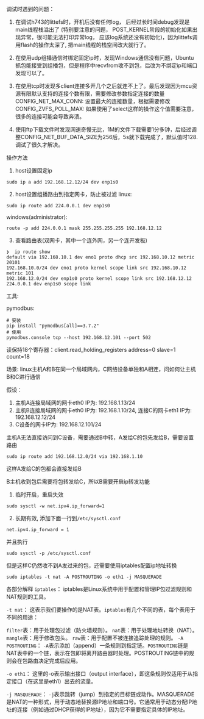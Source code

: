 调试时遇到的问题：

1. 在调试h743的littefs时，开机后没有任何log， 后经过长时间debug发现是main线程栈溢出了
(特别要注意的问题， POST_KERNEL阶段的初始化如果出现异常，很可能无法打印异常log， 应该log系统还没有初始化)，因为littefs调用flash的操作太深了, 把main线程的栈空间改大就行了。

2. 在使用udp组播通信时绑定固定ip时，发现Windows通信没有问题，Ubuntu抓包能接受到组播包，但是程序中recvfrom收不到包，后改为不绑定ip和端口发现可以了。

3. 在使用tcp时发现多client连接多开几个之后就连不上了。最后发现因为mcu资源有限默认支持的连接个数有限，需要修改参数指定连接的数量
  CONFIG_NET_MAX_CONN: 设置最大的连接数量，根据需要修改
  CONFIG_ZVFS_POLL_MAX: 如果使用了select这样的操作这个值需要注意，很多的连接可能会导致奔溃。

4. 使用ftp下载文件时发现网速奇慢无比，1M的文件下载需要1分多钟，后经过调整CONFIG_NET_BUF_DATA_SIZE为256后，5s就下载完成了，默认值时128. 调试了很久才解决。

操作方法
1. host设置固定ip
```shell
sudo ip a add 192.168.12.12/24 dev enp1s0
```

2. host设置组播路由到指定网卡，防止被过滤
linux:
```shell
sudo ip route add 224.0.0.1 dev enp1s0
```
windows(administrator):
```shell
route -p add 224.0.0.1 mask 255.255.255.255 192.168.12.12
```

3. 查看路由表(双网卡，其中一个连外网，另一个连开发板)
```shell
❯  ip route show
default via 192.168.10.1 dev eno1 proto dhcp src 192.168.10.12 metric 20101
192.168.10.0/24 dev eno1 proto kernel scope link src 192.168.10.12 metric 101
192.168.12.0/24 dev enp1s0 proto kernel scope link src 192.168.12.12
224.0.0.1 dev enp1s0 scope link
```



工具:

pymodbus:

```shell
# 安装
pip install "pymodbus[all]==3.7.2"
# 使用
pymodbus.console tcp --host 192.168.12.101 --port 502

```
读保持18个寄存器：client.read_holding_registers address=0 slave=1 count=18

场景: linux主机A和B在同一个局域网内，C网络设备单独和A相连，问如何让主机B和C进行通信

假设：
1. 主机A连接局域网的网卡eth0 IP为: 192.168.1.13/24
2. 主机B连接局域网的网卡eth0 IP为: 192.168.1.10/24, 连接C的网卡eth1 IP为: 192.168.12.12/24
3. C设备的网卡IP为: 192.168.12.101/24

主机A无法直接访问到C设备，需要通过B中转，A发给C的包先发给B，需要设置路由
```shell
sudo ip route add 192.168.12.0/24 via 192.168.1.10
```
这样A发给C的包都会直接发给B

B主机收到包后需要将包转发给C，所以B需要开启ip转发功能

1. 临时开启，重启失效

```shell
sudo sysctl -w net.ipv4.ip_forward=1
```
2. 长期有效, 添加下面一行到`/etc/sysctl.conf`

```shell
net.ipv4.ip_forward = 1
```
并且执行
```shell
sudo sysctl -p /etc/sysctl.conf
```

但是这样C仍然收不到A发过来的包，还需要使用iptables配置ip地址转换

```shell
sudo iptables -t nat -A POSTROUTING -o eth1 -j MASQUERADE
```
各部分解释
`iptables`： iptables是Linux系统中用于配置和管理IP包过滤规则和NAT规则的工具。

`-t nat`： 这表示我们要操作的是NAT表。`iptables`有几个不同的表，每个表用于不同的用途：

`filter`表：用于处理包过滤（防火墙规则）。
`nat`表：用于处理地址转换（NAT）。
`mangle`表：用于修改包头。
`raw`表：用于配置不被连接追踪处理的规则。
`-A POSTROUTING`： `-A`表示添加（append）一条规则到指定链。`POSTROUTING`链是NAT表中的一个链，表示在包即将离开路由器时处理。POSTROUTING链中的规则会在包路由决定完成后应用。

`-o eth1`： 这里的-o表示输出接口（output interface），即这条规则仅适用于从指定接口（在这里是eth1）出去的流量。

`-j MASQUERADE`： `-j`表示跳转（jump）到指定的目标链或动作。MASQUERADE是NAT的一种形式，用于动态地替换源IP地址和端口号。它通常用于动态分配IP地址的连接（例如通过DHCP获得的IP地址），因为它不需要指定具体的IP地址。
